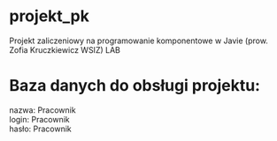 # projekt_pk
Projekt zaliczeniowy na programowanie komponentowe w Javie (prow. Zofia Kruczkiewicz WSIZ) LAB

# Baza danych do obsługi projektu:

nazwa: Pracownik<br>
login: Pracownik<br>
hasło: Pracownik<br>
